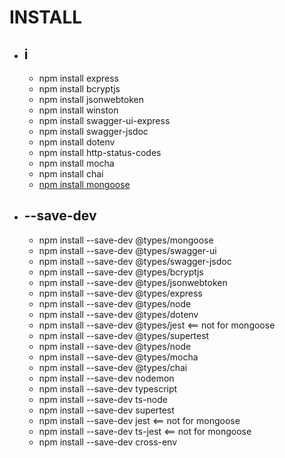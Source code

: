 # INSTALL

- ## i
    - npm install express
    - npm install bcryptjs
    - npm install jsonwebtoken
    - npm install winston 
    - npm install swagger-ui-express
    - npm install swagger-jsdoc
    - npm install dotenv
    - npm install http-status-codes
    - npm install mocha
    - npm install chai
    - [npm install mongoose](https://www.npmjs.com/package/mongoose)

- ## --save-dev
    - npm install --save-dev @types/mongoose
    - npm install --save-dev @types/swagger-ui
    - npm install --save-dev @types/swagger-jsdoc
    - npm install --save-dev @types/bcryptjs
    - npm install --save-dev @types/jsonwebtoken
    - npm install --save-dev @types/express
    - npm install --save-dev @types/node
    - npm install --save-dev @types/dotenv
    - npm install --save-dev @types/jest <== not for mongoose
    - npm install --save-dev @types/supertest 
    - npm install --save-dev @types/node
    - npm install --save-dev @types/mocha
    - npm install --save-dev @types/chai
    - npm install --save-dev nodemon
    - npm install --save-dev typescript
    - npm install --save-dev ts-node
    - npm install --save-dev supertest 
    - npm install --save-dev jest <== not for mongoose
    - npm install --save-dev ts-jest <== not for mongoose
    - npm install --save-dev cross-env

